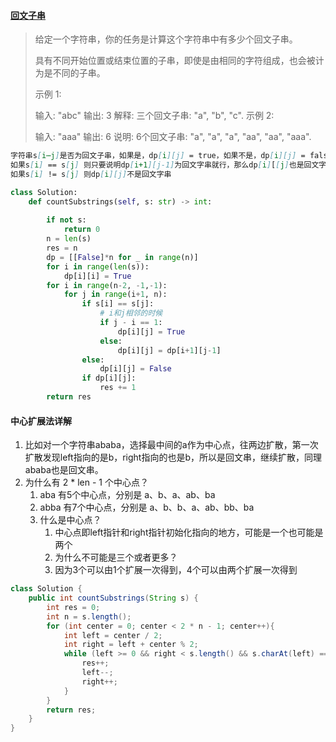 #### [回文子串](https://leetcode-cn.com/problems/palindromic-substrings/)

> 给定一个字符串，你的任务是计算这个字符串中有多少个回文子串。
>
> 具有不同开始位置或结束位置的子串，即使是由相同的字符组成，也会被计为是不同的子串。
>
> 示例 1:
>
> 输入: "abc"
> 输出: 3
> 解释: 三个回文子串: "a", "b", "c".
> 示例 2:
>
> 输入: "aaa"
> 输出: 6
> 说明: 6个回文子串: "a", "a", "a", "aa", "aa", "aaa".
>

```markdown
字符串s[i⋯j]是否为回文子串，如果是，dp[i][j] = true，如果不是，dp[i][j] = false。
如果s[i] == s[j] 则只要说明dp[i+1][j-1]为回文字串就行，那么dp[i][[j]也是回文字串
如果s[i] != s[j] 则dp[i][j]不是回文字串
```



```python
class Solution:
    def countSubstrings(self, s: str) -> int:
        
        if not s:
            return 0
        n = len(s)
        res = n
        dp = [[False]*n for _ in range(n)]
        for i in range(len(s)):
            dp[i][i] = True
        for i in range(n-2, -1,-1):
            for j in range(i+1, n):
                if s[i] == s[j]:
                  	# i和j相邻的时候
                    if j - i == 1:
                        dp[i][j] = True
                    else:
                        dp[i][j] = dp[i+1][j-1]
                else:
                    dp[i][j] = False
                if dp[i][j]:
                    res += 1
        return res
```

#### 中心扩展法详解

1. 比如对一个字符串ababa，选择最中间的a作为中心点，往两边扩散，第一次扩散发现left指向的是b，right指向的也是b，所以是回文串，继续扩散，同理ababa也是回文串。
2. 为什么有 2 * len - 1 个中心点？
   1. aba 有5个中心点，分别是 a、b、a、ab、ba
   2. abba 有7个中心点，分别是 a、b、b、a、ab、bb、ba
   3. 什么是中心点？
      1. 中心点即left指针和right指针初始化指向的地方，可能是一个也可能是两个
      2. 为什么不可能是三个或者更多？
      3. 因为3个可以由1个扩展一次得到，4个可以由两个扩展一次得到

```java
class Solution {
    public int countSubstrings(String s) {
        int res = 0;
        int n = s.length();
        for (int center = 0; center < 2 * n - 1; center++){
            int left = center / 2;
            int right = left + center % 2;
            while (left >= 0 && right < s.length() && s.charAt(left) == s.charAt(right)){
                res++;
                left--;
                right++;
            }
        }
        return res;
    }
}
```

